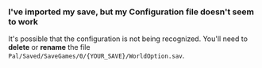 ### I've imported my save, but my Configuration file doesn't seem to work
It's possible that the configuration is not being recognized. You'll need to **delete** or **rename** the file `Pal/Saved/SaveGames/0/{YOUR_SAVE}/WorldOption.sav`.